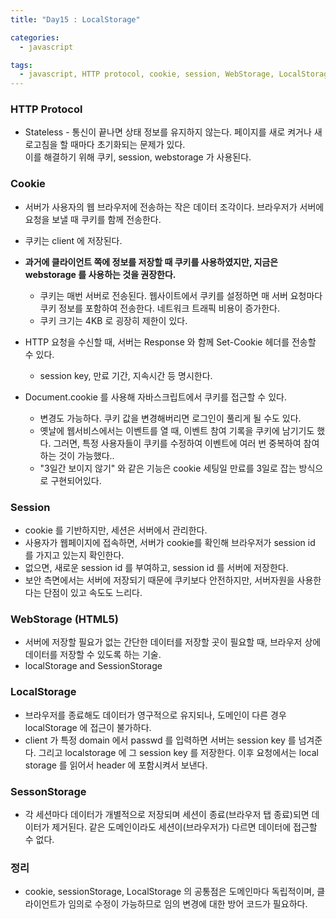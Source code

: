 ```yaml
---
title: "Day15 : LocalStorage"

categories:
  - javascript

tags:
  - javascript, HTTP protocol, cookie, session, WebStorage, LocalStorage, SessionStorage
---
```


### HTTP Protocol

- Stateless - 통신이 끝나면 상태 정보를 유지하지 않는다. 페이지를 새로 켜거나 새로고침을 할 때마다 초기화되는 문제가 있다.  
  이를 해결하기 위해 쿠키, session, webstorage 가 사용된다.

### Cookie
- 서버가 사용자의 웹 브라우저에 전송하는 작은 데이터 조각이다. 브라우저가 서버에 요청을 보낼 때 쿠키를 함께 전송한다.
- 쿠키는 client 에 저장된다.
- **과거에 클라이언트 쪽에 정보를 저장할 때 쿠키를 사용하였지만, 지금은 webstorage 를 사용하는 것을 권장한다.**
  - 쿠키는 매번 서버로 전송된다. 웹사이트에서 쿠키를 설정하면 매 서버 요청마다 쿠키 정보를 포함하여 전송한다. 네트워크 트래픽 비용이 증가한다.
  - 쿠키 크기는 4KB 로 굉장히 제한이 있다.
  
- HTTP 요청을 수신할 때, 서버는 Response 와 함께 Set-Cookie 헤더를 전송할 수 있다.
  - session key, 만료 기간, 지속시간 등 명시한다.

- Document.cookie 를 사용해 자바스크립트에서 쿠키를 접근할 수 있다.
  - 변경도 가능하다. 쿠키 값을 변경해버리면 로그인이 풀리게 될 수도 있다.
  - 옛날에 웹서비스에서는 이벤트를 열 때, 이벤트 참여 기록을 쿠키에 남기기도 했다. 그러면, 특정 사용자들이 쿠키를 수정하여 이벤트에 여러 번 중복하여 참여하는 것이 가능했다..
  - "3일간 보이지 않기" 와 같은 기능은 cookie 세팅일 만료를 3일로 잡는 방식으로 구현되어있다. 

### Session
- cookie 를 기반하지만, 세션은 서버에서 관리한다.
- 사용자가 웹페이지에 접속하면, 서버가 cookie를 확인해 브라우저가 session id 를 가지고 있는지 확인한다.
- 없으면, 새로운 session id 를 부여하고, session id 를 서버에 저장한다. 
- 보안 측면에서는 서버에 저장되기 때문에 쿠키보다 안전하지만, 서버자원을 사용한다는 단점이 있고 속도도 느리다.

### WebStorage (HTML5)

- 서버에 저장할 필요가 없는 간단한 데이터를 저장할 곳이 필요할 때, 브라우저 상에 데이터를 저장할 수 있도록 하는 기술.
- localStorage and SessionStorage

### LocalStorage

- 브라우저를 종료해도 데이터가 영구적으로 유지되나, 도메인이 다른 경우 localStorage 에 접근이 불가하다.
- client 가 특정 domain 에서 passwd 를 입력하면 서버는 session key 를 넘겨준다. 그리고 localstorage 에 그 session key 를 저장한다. 
이후 요청에서는 local storage 를 읽어서 header 에 포함시켜서 보낸다. 

### SessonStorage

- 각 세션마다 데이터가 개별적으로 저장되며 세션이 종료(브라우저 탭 종료)되면 데이터가 제거된다. 같은 도메인이라도 세션이(브라우저가) 다르면 데이터에 접근할 수 없다.

### 정리
- cookie, sessionStorage, LocalStorage 의 공통점은 도메인마다 독립적이며, 클라이언트가 임의로 수정이 가능하므로 임의 변경에 대한 방어 코드가 필요하다.

